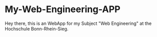# My-Web-Engineering-APP
Hey there,
this is an WebApp for my Subject "Web Engineering" at the Hochschule Bonn-Rhein-Sieg.
